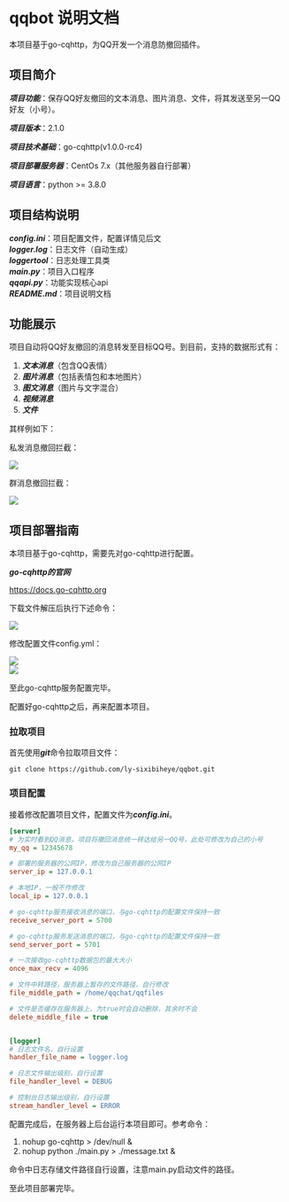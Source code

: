# qqbot 说明文档

本项目基于go-cqhttp，为QQ开发一个消息防撤回插件。  

## 项目简介

***项目功能***：保存QQ好友撤回的文本消息、图片消息、文件，将其发送至另一QQ好友（小号）。  

***项目版本***：2.1.0  

***项目技术基础***：go-cqhttp(v1.0.0-rc4)   

***项目部署服务器***：CentOs 7.x（其他服务器自行部署）

***项目语言***：python >= 3.8.0  

## 项目结构说明 
***config.ini***：项目配置文件，配置详情见后文    
***logger.log***：日志文件（自动生成）  
***loggertool***：日志处理工具类  
***main.py***：项目入口程序  
***qqapi.py***：功能实现核心api    
***README.md***：项目说明文档  


## 功能展示

项目自动将QQ好友撤回的消息转发至目标QQ号。到目前，支持的数据形式有：  
1. ***文本消息***（包含QQ表情）  
2. ***图片消息***（包括表情包和本地图片）
3. ***图文消息***（图片与文字混合）
4. ***视频消息***
5. ***文件***

其样例如下：  

私发消息撤回拦截： 

![](./md_pics/1.png)  

群消息撤回拦截：  

![](./md_pics/8.png)

## 项目部署指南  

本项目基于go-cqhttp，需要先对go-cqhttp进行配置。  

***go-cqhttp的官网***   

<https://docs.go-cqhttp.org>  

下载文件解压后执行下述命令：  

![](./md_pics/2.png)    

修改配置文件config.yml：  

![](./md_pics/3.png)   
![](./md_pics/6.jpg)  

至此go-cqhttp服务配置完毕。  

配置好go-cqhttp之后，再来配置本项目。

### 拉取项目

首先使用***git***命令拉取项目文件：  

`git clone https://github.com/ly-sixibiheye/qqbot.git`  

### 项目配置
接着修改配置项目文件，配置文件为***config.ini***。  

```ini
[server]
# 为实时看到QQ消息，项目将撤回消息统一转达给另一QQ号，此处可修改为自己的小号
my_qq = 12345678

# 部署的服务器的公网IP，修改为自己服务器的公网IP
server_ip = 127.0.0.1

# 本地IP，一般不作修改
local_ip = 127.0.0.1

# go-cqhttp服务接收消息的端口，与go-cqhttp的配置文件保持一致
receive_server_port = 5700

# go-cqhttp服务发送消息的端口，与go-cqhttp的配置文件保持一致
send_server_port = 5701

# 一次接收go-cqhttp数据包的最大大小
once_max_recv = 4096

# 文件中转路径，服务器上暂存的文件路径，自行修改
file_middle_path = /home/qqchat/qqfiles

# 文件是否缓存在服务器上，为true时会自动删除，其余时不会
delete_middle_file = true


[logger]
# 日志文件名，自行设置
handler_file_name = logger.log

# 日志文件输出级别，自行设置
file_handler_level = DEBUG

# 控制台日志输出级别，自行设置
stream_handler_level = ERROR

```  

配置完成后，在服务器上后台运行本项目即可。参考命令：  

1. nohup go-cqhttp > /dev/null &
2. nohup python ./main.py > ./message.txt &  

命令中日志存储文件路径自行设置，注意main.py启动文件的路径。

至此项目部署完毕。



